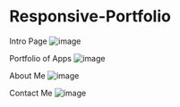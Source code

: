 # Responsive-Portfolio
Intro Page
![image](https://user-images.githubusercontent.com/44899945/55006953-f08d2400-4fb4-11e9-97a8-eb22c6f7f3bd.png)

Portfolio of Apps
![image](https://user-images.githubusercontent.com/44899945/55007266-7f01a580-4fb5-11e9-9673-d8b2dfba91c4.png)

About Me
![image](https://user-images.githubusercontent.com/44899945/55007496-e1f33c80-4fb5-11e9-9ffa-c2723b44b6c9.png)

Contact Me
![image](https://user-images.githubusercontent.com/44899945/55011765-c8a1be80-4fbc-11e9-84c9-53047e0ab342.png)

